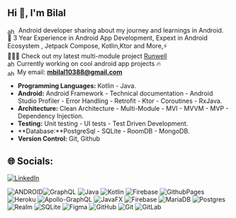 ## Hi 👋, I'm Bilal

<img align="center" src="https://developer.android.com/static/images/brand/android-head_flat.png" alt="ahmed_guedmioui" height="14" width="21"/> Android developer sharing about my journey and learnings in Android.<br>🧰 3 Year Experience in Android App Development, Expext in Android Ecosystem , Jetpack Compose, Kotlin,Ktor and More,⚡<br>
🏃🏼‍♂️ Check out my latest multi-module project [Runwell](https://github.com/codewithbilalahmad/Runwell)<br>
<img align="center" src="https://user-images.githubusercontent.com/103866722/177941491-1947c6b0-6e38-4880-8bd7-01dac36165df.png" alt="ahmed_guedmioui" height="18" width="17"/>  Currently working on cool android app projects 🔥<br>
<img align="center" src="https://mailmeteor.com/logos/assets/PNG/Gmail_Logo_512px.png" alt="ahmed_guedmioui" height="13" width="18"/> My email: **mbilal10388@gmail.com**<br>


- **Programming Languages:** Kotlin - Java.
- **Android:** Android Framework - Technical documentation - Android Studio Profiler - Error Handling - Retrofit - Ktor - Coroutines - RxJava.
- **Architecture:** Clean Architecture - Multi-Module - MVI - MVVM - MVP - Dependency Injection.
- **Testing:** Unit testing - UI tests - Test Driven Development.
- **Database:**PostgreSql - SQLite - RoomDB - MongoDB.
- **Version Control:** Git, Github
## 🌐 Socials:
[![LinkedIn](https://img.shields.io/badge/LinkedIn-%230077B5.svg?logo=linkedin&logoColor=white)](https://www.linkedin.com/in/muhammad-bilal-b8bba4286) 


![ANDROID](https://img.shields.io/badge/android-%2320232a.svg?style=for-the-badge&logo=android&logoColor=%a4c639)![GraphQL](https://img.shields.io/badge/-GraphQL-E10098?style=for-the-badge&logo=graphql&logoColor=white) ![Java](https://img.shields.io/badge/java-%23ED8B00.svg?style=for-the-badge&logo=openjdk&logoColor=white) ![Kotlin](https://img.shields.io/badge/kotlin-%237F52FF.svg?style=for-the-badge&logo=kotlin&logoColor=white) ![Firebase](https://img.shields.io/badge/firebase-%23039BE5.svg?style=for-the-badge&logo=firebase) ![GithubPages](https://img.shields.io/badge/github%20pages-121013?style=for-the-badge&logo=github&logoColor=white) ![Heroku](https://img.shields.io/badge/heroku-%23430098.svg?style=for-the-badge&logo=heroku&logoColor=white) ![Apollo-GraphQL](https://img.shields.io/badge/-ApolloGraphQL-311C87?style=for-the-badge&logo=apollo-graphql) ![JavaFX](https://img.shields.io/badge/javafx-%23FF0000.svg?style=for-the-badge&logo=javafx&logoColor=white) ![Firebase](https://img.shields.io/badge/firebase-a08021?style=for-the-badge&logo=firebase&logoColor=ffcd34) ![MariaDB](https://img.shields.io/badge/MariaDB-003545?style=for-the-badge&logo=mariadb&logoColor=white) ![Postgres](https://img.shields.io/badge/postgres-%23316192.svg?style=for-the-badge&logo=postgresql&logoColor=white) ![Realm](https://img.shields.io/badge/Realm-39477F?style=for-the-badge&logo=realm&logoColor=white) ![SQLite](https://img.shields.io/badge/sqlite-%2307405e.svg?style=for-the-badge&logo=sqlite&logoColor=white) ![Figma](https://img.shields.io/badge/figma-%23F24E1E.svg?style=for-the-badge&logo=figma&logoColor=white) ![GitHub](https://img.shields.io/badge/github-%23121011.svg?style=for-the-badge&logo=github&logoColor=white) ![Git](https://img.shields.io/badge/git-%23F05033.svg?style=for-the-badge&logo=git&logoColor=white) ![GitLab](https://img.shields.io/badge/gitlab-%23181717.svg?style=for-the-badge&logo=gitlab&logoColor=white)


